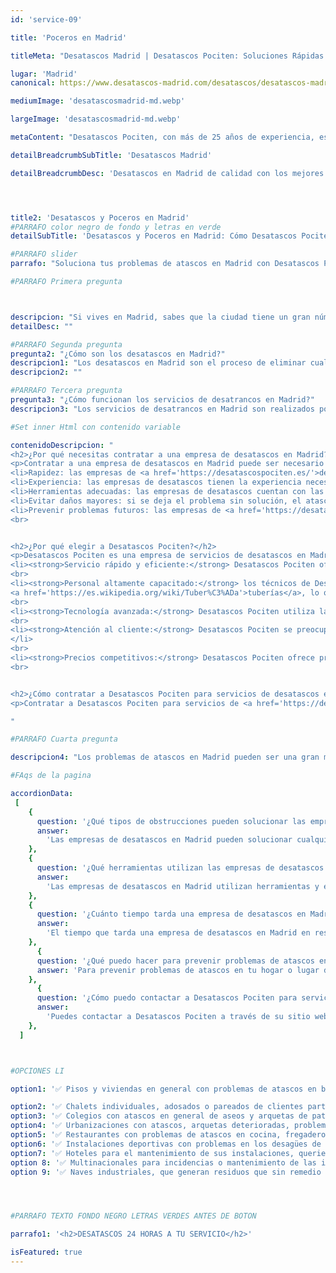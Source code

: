```yaml
---
id: 'service-09'

title: 'Poceros en Madrid'

titleMeta: "Desatascos Madrid | Desatascos Pociten: Soluciones Rápidas y Eficaces 24/7"

lugar: 'Madrid'
canonical: https://www.desatascos-madrid.com/desatascos/desatascos-madrid

mediumImage: 'desatascosmadrid-md.webp'

largeImage: 'desatascosmadrid-md.webp'

metaContent: "Desatascos Pociten, con más de 25 años de experiencia, es tu solución de confianza para desatascos en Madrid. Ofrecemos servicios rápidos y eficaces las 24 horas del día. Llámanos al 647 376 782 para solucionar tus problemas de atascos."

detailBreadcrumbSubTitle: 'Desatascos Madrid'

detailBreadcrumbDesc: 'Desatascos en Madrid de calidad con los mejores precios del mercado.'




title2: 'Desatascos y Poceros en Madrid'
#PARRAFO color negro de fondo y letras en verde
detailSubTitle: 'Desatascos y Poceros en Madrid: Cómo Desatascos Pociten puede ayudarte a solucionar tus problemas de atascos en la capital'

#PARRAFO slider
parrafo: "Soluciona tus problemas de atascos en Madrid con Desatascos Pociten: expertos en desatascos y limpieza de tuberías"

#PARRAFO Primera pregunta



descripcion: "Si vives en Madrid, sabes que la ciudad tiene un gran número de problemas de atascos en las tuberías y alcantarillado. Ya sea en la cocina, el baño, la ducha o el lavabo, puede haber situaciones en las que el agua no fluye correctamente, lo que puede ser muy molesto e incluso peligroso. En estas situaciones, contar con una empresa de desatascos en Madrid, como Desatascos Pociten, puede ser una gran ayuda para solucionar estos problemas de manera rápida y eficiente."
detailDesc: ""

#PARRAFO Segunda pregunta
pregunta2: "¿Cómo son los desatascos en Madrid?"
descripcion1: "Los desatascos en Madrid son el proceso de eliminar cualquier tipo de obstrucción o atasco que impida el flujo de agua en las tuberías de una casa, edificio o lugar de trabajo en la capital de España. En una ciudad tan grande como Madrid, es común experimentar problemas de atascos de desagües, especialmente en las tuberías más antiguas o en hogares que no han tenido un mantenimiento adecuado."
descripcion2: ""

#PARRAFO Tercera pregunta
pregunta3: "¿Cómo funcionan los servicios de desatrancos en Madrid?"
descripcion3: "Los servicios de desatrancos en Madrid son realizados por empresas especializadas en la limpieza y mantenimiento de tuberías, desagües y sistemas de saneamiento. Estas empresas cuentan con equipos y herramientas especializadas para eliminar cualquier tipo de obstrucción, como lodos, grasas, cabellos y otros residuos. Desatascos Pociten es lider en este sector y cuenta con una experiencia como poceros en Madrid de más de 20 años"

#Set inner Html con contenido variable

contenidoDescripcion: "
<h2>¿Por qué necesitas contratar a una empresa de desatascos en Madrid?</h2>
<p>Contratar a una empresa de desatascos en Madrid puede ser necesario por varias razones. Si tienes problemas de atascos en tu hogar o lugar de trabajo, estas son algunas de las razones por las que deberías considerar contratar a una empresa de servicios de desatascos:</p>
<li>Rapidez: las empresas de <a href='https://desatascospociten.es/'>desatascos en Madrid</a> pueden responder rápidamente y resolver el problema de atascos en poco tiempo.</li>
<li>Experiencia: las empresas de desatascos tienen la experiencia necesaria para lidiar con cualquier tipo de obstrucción, lo que garantiza que el problema será resuelto adecuadamente.</li>
<li>Herramientas adecuadas: las empresas de desatascos cuentan con las herramientas y equipos adecuados para resolver cualquier tipo de problema de atascos en Madrid.</li>
<li>Evitar daños mayores: si se deja el problema sin solución, el atasco puede empeorar y causar daños mayores en las tuberías y en la estructura del edificio.</li>
<li>Prevenir problemas futuros: las empresas de <a href='https://desatascospociten.es/'>empresas de desatascos en Madrid</a> no solo eliminan el atasco actual, sino que también pueden detectar y solucionar problemas futuros en las tuberías y sistemas de saneamiento.</li>
<br>


<h2>¿Por qué elegir a Desatascos Pociten?</h2>
<p>Desatascos Pociten es una empresa de servicios de desatascos en Madrid que se especializa en la eliminación de obstrucciones en tuberías y sistemas de saneamiento. Estos son algunos de los motivos por los que deberías elegir a Desatascos Pociten para solucionar tus problemas de atascos en Madrid:</p>
<li><strong>Servicio rápido y eficiente:</strong> Desatascos Pociten ofrece un servicio rápido y eficiente, lo que significa que tu problema de atascos será resuelto en poco tiempo.</li>
<br>
<li><strong>Personal altamente capacitado:</strong> los técnicos de Desatascos Pociten están altamente capacitados para lidiar con cualquier tipo de obstrucción o atasco en tus 
<a href='https://es.wikipedia.org/wiki/Tuber%C3%ADa'>tuberías</a>, lo que garantiza que el problema será resuelto adecuadamente.</li>
<br>
<li><strong>Tecnología avanzada:</strong> Desatascos Pociten utiliza la tecnología más avanzada para detectar y eliminar obstrucciones en tuberías y sistemas de saneamiento, lo que garantiza la eficacia y calidad del servicio.</li>
<br>
<li><strong>Atención al cliente:</strong> Desatascos Pociten se preocupa por la satisfacción del cliente y ofrece atención personalizada y profesional para resolver cualquier duda o inquietud que tengas sobre el servicio de desatascos.
</li>
<br>
<li><strong>Precios competitivos:</strong> Desatascos Pociten ofrece precios competitivos para sus servicios de desatascos en Madrid, lo que significa que podrás solucionar tus problemas de atascos sin gastar una fortuna.</li>
<br>


<h2>¿Cómo contratar a Desatascos Pociten para servicios de desatascos en Madrid?</h2>
<p>Contratar a Desatascos Pociten para servicios de <a href='https://desatascospociten.es/'>desatascos en Madrid</a> es muy sencillo. Simplemente puedes contactar a la empresa a través de su sitio web o por teléfono para solicitar un presupuesto y coordinar una visita técnica en tu hogar o lugar de trabajo. Una vez que los técnicos de Desatascos Pociten han evaluado el problema, te ofrecerán una solución y un presupuesto para resolverlo.</p>

"

#PARRAFO Cuarta pregunta

descripcion4: "Los problemas de atascos en Madrid pueden ser una gran molestia, pero contar con los servicios de una empresa de desatascos en Madrid como Desatascos Pociten puede ser una gran ayuda para solucionarlos de manera rápida y eficiente. No dudes en contactar a Desatascos Pociten para solucionar cualquier problema de atascos en tu hogar o lugar de trabajo en la capital española."

#FAqs de la pagina

accordionData:
 [
    {
      question: '¿Qué tipos de obstrucciones pueden solucionar las empresas de desatascos en Madrid?',
      answer:
        'Las empresas de desatascos en Madrid pueden solucionar cualquier tipo de obstrucción en tuberías y sistemas de saneamiento, como lodos, grasas, cabellos y otros residuos',
    },
    {
      question: '¿Qué herramientas utilizan las empresas de desatascos en Madrid?',
      answer:
        'Las empresas de desatascos en Madrid utilizan herramientas y equipos especializados, como cámaras de inspección de tuberías, hidrolimpiadoras y desatascadores eléctricos.',
    },
    {
      question: '¿Cuánto tiempo tarda una empresa de desatascos en Madrid en resolver un problema de atascos?',
      answer:
        'El tiempo que tarda una empresa de desatascos en Madrid en resolver un problema de atascos depende del tipo y la gravedad de la obstrucción, pero en general, pueden resolver el problema en poco tiempo.',
    },
      {
      question: '¿Qué puedo hacer para prevenir problemas de atascos en mi hogar o lugar de trabajo en Madrid?',
      answer: 'Para prevenir problemas de atascos en tu hogar o lugar de trabajo en Madrid, es recomendable tener un mantenimiento adecuado de las tuberías y sistemas de saneamiento, evitando arrojar residuos sólidos por el desagüe y evitando verter grasas o aceites por el fregadero.'
    },
      {
      question: '¿Cómo puedo contactar a Desatascos Pociten para servicios de desatascos en Madrid?',
      answer:
        'Puedes contactar a Desatascos Pociten a través de su sitio web o por teléfono para solicitar un presupuesto y coordinar una visita técnica en tu hogar o lugar de trabajo.',
    },
  ]



#OPCIONES LI

option1: '✅ Pisos y viviendas en general con problemas de atascos en bañeras, fregaderos o inodoros.'

option2: '✅ Chalets individuales, adosados o pareados de clientes particulares en general con problemas de atascos en arquetas de hojas o tierra. '
option3: '✅ Colegios con atascos en general de aseos y arquetas de patios.'
option4: '✅ Urbanizaciones con atascos, arquetas deterioradas, problemas de tuberías o bajantes.'
option5: '✅ Restaurantes con problemas de atascos en cocina, fregaderos o en los aseos de los clientes.'
option6: '✅ Instalaciones deportivas con problemas en los desagües de las piscina o vaciado de arquetas en los vestuarios.'
option7: '✅ Hoteles para el mantenimiento de sus instalaciones, queriendo dar siempre el mejor servicio a sus huéspedes.'
option 8: '✅ Multinacionales para incidencias o mantenimiento de las instalaciones distribuidas en sus oficinas.'
option 9: '✅ Naves industriales, que generan residuos que sin remedio se acumulan en sus arquetas produciendo atrancos.'




#PARRAFO TEXTO FONDO NEGRO LETRAS VERDES ANTES DE BOTON

parrafo1: '<h2>DESATASCOS 24 HORAS A TU SERVICIO</h2>'

isFeatured: true
---
```

